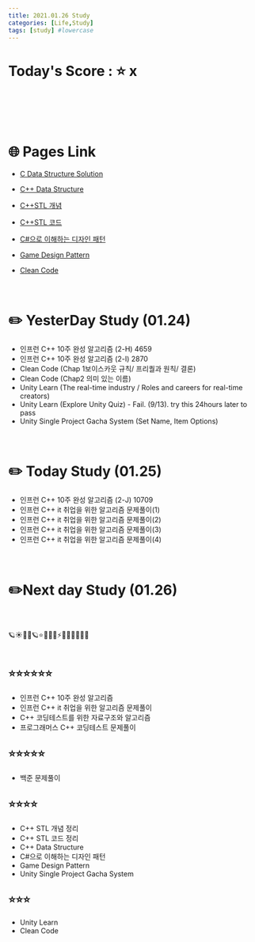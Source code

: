 ```yaml
---
title: 2021.01.26 Study
categories: [Life,Study]
tags: [study] #lowercase    
---
```


# Today's Score : ⭐ x  　　　　　　　　　　　　　　　　　　　　
　　　　　　　　　　　　　　　　　　　　　　　　　　　　　　　　　　　
　　　　　　　　　　　　　　　　　　　　　　　　　　　　　　　　　　　

# 🌐 Pages Link
- [C Data Structure Solution](https://calm-price-43a.notion.site/C-c4cb80a108c94bef8b202c0c7624ebfc) 

- [C++ Data Structure](https://calm-price-43a.notion.site/C-47080a1873b54a3a8b6d89925d84e024)

- [C++STL 개념](https://calm-price-43a.notion.site/C-STL-ab095ae38f8e4fcbad549aec64bb9ba6) 

- [C++STL 코드](https://calm-price-43a.notion.site/C-STL-f016394a615d4abab4894264627aeb5c) 

- [C#으로 이해하는 디자인 패턴](https://calm-price-43a.notion.site/C-fe83d437eee04341b345f9908fb66a23) 

- [Game Design Pattern](https://github.com/Milk377/GameDesignPattern)

 - [Clean Code](https://calm-price-43a.notion.site/Clean-code-bd0b5f4969894ed1b6604038389b02fa)



　　　　　　　　　　　　　　　　　　　　　　　　　　　　　　　　　　　
　　　　　　　　　　　　　　　　　　　　　　　　　　　　　　　　　　　

# ✏️  YesterDay Study (01.24)

- 인프런 C++ 10주 완성 알고리즘  (2-H) 4659
- 인프런 C++ 10주 완성 알고리즘  (2-I) 2870
- Clean Code (Chap 1보이스카웃 규칙/ 프리퀄과 원칙/ 결론)
- Clean Code (Chap2 의미 있는 이름)
- Unity Learn (The real-time industry / Roles and careers for real-time creators)
- Unity Learn (Explore Unity Quiz) - Fail. (9/13). try this 24hours later to pass
- Unity Single Project Gacha System (Set Name, Item Options)

　　　　　　　　　　　　　　　　　　　　　　　　　　　　　　　　　　　
　　　　　　　　　　　　　　　　　　　　　　　　　　　　　　　　　　　

# ✏️  Today Study (01.25)

- 인프런 C++ 10주 완성 알고리즘  (2-J) 10709
- 인프런 C++ it 취업을 위한 알고리즘 문제풀이(1)
- 인프런 C++ it 취업을 위한 알고리즘 문제풀이(2)
- 인프런 C++ it 취업을 위한 알고리즘 문제풀이(3)
- 인프런 C++ it 취업을 위한 알고리즘 문제풀이(4)



　　　　　　　　　　　　　　　　　　　　　　　　　　　　　　　　　　　
　　　　　　　　　　　　　　　　　　　　　　　　　　　　　　　　　　　

# ✏️Next day Study (01.26)










　　　　　　　　　　　　　　　　　　　　　　　　　　　　　　　　　　　
　　　　　　　　　　　　　　　　　　　　　　　　　　　　　　　　　　　

🪐☀🌝🌞🪐⭐🌟🌠🌌⚡🌈🌀🔥💧🌊🍒
　　　　　　　　　　　　　　　　　　　　　　　　　　　　　　　　　　　
　　　　　　　　　　　　　　　　　　　　　　　　　　　　　　　　　　　
　　　　　　　　　　　　　　　　　　　　　　　　　　　　　　　　　　　
　　　　　　　　　　　　　　　　　　　　　　　　　　　　　　　　　　　



## ⭐⭐⭐⭐⭐⭐
- 인프런 C++ 10주 완성 알고리즘
- 인프런 C++ it 취업을 위한 알고리즘 문제풀이
- C++ 코딩테스트를 위한 자료구조와 알고리즘
- 프로그래머스 C++ 코딩테스트 문제풀이

## ⭐⭐⭐⭐⭐
- 백준 문제풀이

## ⭐⭐⭐⭐
- C++ STL 개념 정리
- C++ STL 코드 정리
- C++ Data Structure
- C#으로 이해하는 디자인 패턴
- Game Design Pattern
- Unity Single Project Gacha System

## ⭐⭐⭐
- Unity Learn
- Clean Code